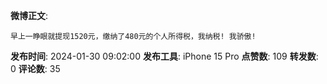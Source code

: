 **微博正文**: 
```
早上一睁眼就提现1520元，缴纳了480元的个人所得税，我纳税! 我骄傲!
```
**发布时间**: 2024-01-30 09:02:00
**发布工具**: iPhone 15 Pro
**点赞数**: 109
**转发数**: 0
**评论数**: 35
